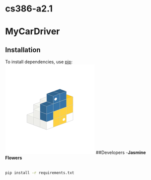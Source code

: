 # cs386-a2.1
# MyCarDriver

## Installation
To install dependencies, use [pip](https://pypi.org/project/pip/):
![pip logo](https://raw.githubusercontent.com/github/explore/666de02829613e0244e9441b114edb85781e972c/topics/pip/pip.png)
##Developers
-**Jasmine Flowers**
```bash

pip install -r requirements.txt


